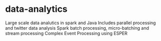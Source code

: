 # data-analytics

Large scale data analutics in spark and Java
Includes parallel processing and twitter data analysis
Spark batch processing, micro-batching and stream processing
Complex Event Processing using ESPER
